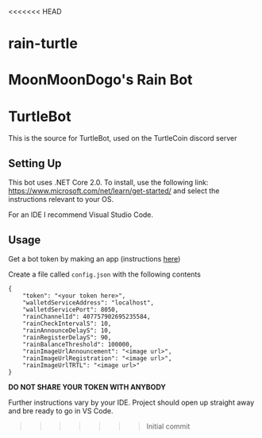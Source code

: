 <<<<<<< HEAD
# rain-turtle
MoonMoonDogo's Rain Bot
=======
TurtleBot
=========

This is the source for TurtleBot, used on the TurtleCoin discord server

## Setting Up

This bot uses .NET Core 2.0. To install, use the following link: https://www.microsoft.com/net/learn/get-started/ and select the instructions relevant to your OS.

For an IDE I recommend Visual Studio Code.

## Usage

Get a bot token by making an app (instructions [here](https://discord.foxbot.me/docs/guides/getting_started/intro.html))

Create a file called `config.json` with the following contents
```
{
	"token": "<your token here>",
	"walletdServiceAddress": "localhost",
	"walletdServicePort": 8050,
	"rainChannelId": 407757902695235584,
	"rainCheckIntervalS": 10,
	"rainAnnounceDelayS": 10,
	"rainRegisterDelayS": 90,
	"rainBalanceThreshold": 100000,
	"rainImageUrlAnnouncement": "<image url>",
	"rainImageUrlRegistration": "<image url>",
	"rainImageUrlTRTL": "<image url>"
}
```

**DO NOT SHARE YOUR TOKEN WITH ANYBODY**

Further instructions vary by your IDE. Project should open up straight away and bre ready to go in VS Code.
>>>>>>> Initial commit
